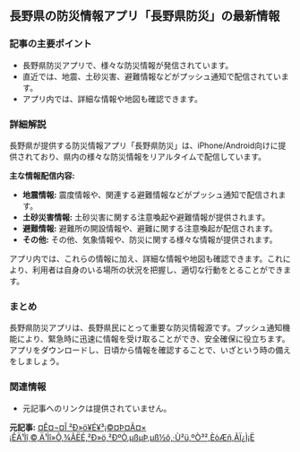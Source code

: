 ## 長野県の防災情報アプリ「長野県防災」の最新情報

### 記事の主要ポイント

* 長野県防災アプリで、様々な防災情報が発信されています。
* 直近では、地震、土砂災害、避難情報などがプッシュ通知で配信されています。
* アプリ内では、詳細な情報や地図も確認できます。

### 詳細解説

長野県が提供する防災情報アプリ「長野県防災」は、iPhone/Android向けに提供されており、県内の様々な防災情報をリアルタイムで配信しています。

**主な情報配信内容:**

* **地震情報:** 震度情報や、関連する避難情報などがプッシュ通知で配信されます。
* **土砂災害情報:** 土砂災害に関する注意喚起や避難情報が提供されます。
* **避難情報:** 避難所の開設情報や、避難に関する注意喚起が配信されます。
* **その他:** その他、気象情報や、防災に関する様々な情報が提供されます。

アプリ内では、これらの情報に加え、詳細な情報や地図も確認できます。これにより、利用者は自身のいる場所の状況を把握し、適切な行動をとることができます。

### まとめ

長野県防災アプリは、長野県民にとって重要な防災情報源です。プッシュ通知機能により、緊急時に迅速に情報を受け取ることができ、安全確保に役立ちます。アプリをダウンロードし、日頃から情報を確認することで、いざという時の備えをしましょう。

### 関連情報

* 元記事へのリンクは提供されていません。


**元記事:** [¤Ê¤¬¤Î ²Ð»ö¥É¥³¡©¤Þ¤Ã¤× ¡ÊÄ¹Ìî¸©,Ä¹Ìî»Ô,¾ÃËÉ,²Ð»ö,²ÐºÒ,µßµÞ,µß½õ,·Ù²ü,ºÒ³²,ÈòÆñ,ÃÏ¿Ì¡Ë](https://anzn.net/sp/?p=20201F&i=9478&pt=sp)